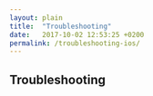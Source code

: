 ```yaml
---
layout: plain
title:  "Troubleshooting"
date:   2017-10-02 12:53:25 +0200
permalink: /troubleshooting-ios/
---
```


## Troubleshooting
